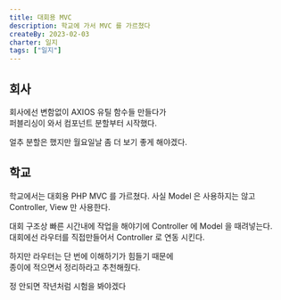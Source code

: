 ```yaml
---
title: 대회용 MVC
description: 학교에 가서 MVC 를 가르쳤다
createBy: 2023-02-03
charter: 일지
tags: ["일지"]
---
```


## 회사

회사에선 변함없이 AXIOS 유틸 함수들 만들다가            
퍼블리싱이 와서 컴포넌트 분할부터 시작했다.           

얼추 분할은 했지만 월요일날 좀 더 보기 좋게 해야겠다.           

## 학교 

학교에서는 대회용 PHP MVC 를 가르쳤다.
사실 Model 은 사용하지는 않고 Controller, View 만 사용한다.            

대회 구조상 빠른 시간내에 작업을 해야기에 Controller 에 Model 을 때려넣는다.                         
대회에선 라우터를 직접만들어서 Controller 로 연동 시킨다.         

하지만 라우터는 단 번에 이해하기가 힘들기 때문에                
종이에 적으면서 정리하라고 추천해줬다.        

정 안되면 작년처럼 시험을 봐야겠다
